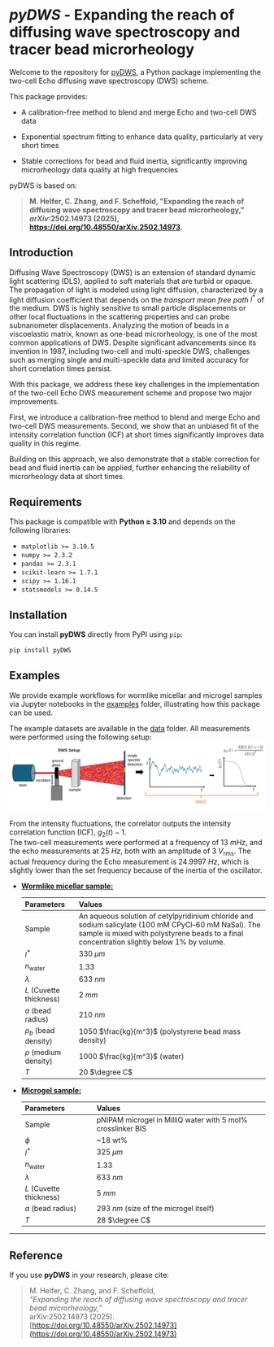 # *pyDWS* - Expanding the reach of diffusing wave spectroscopy and tracer bead microrheology

Welcome to the repository for [pyDWS](path), a Python package implementing the two-cell Echo diffusing wave spectroscopy (DWS) scheme.

This package provides:

- A calibration-free method to blend and merge Echo and two-cell DWS data

- Exponential spectrum fitting to enhance data quality, particularly at very short times

- Stable corrections for bead and fluid inertia, significantly improving microrheology data quality at high frequencies

pyDWS is based on:

> **M. Helfer, C. Zhang, and F. Scheffold, "Expanding the reach of diffusing wave spectroscopy and tracer bead microrheology," *arXiv*:2502.14973 (2025), https://doi.org/10.48550/arXiv.2502.14973.**

## Introduction

Diffusing Wave Spectroscopy (DWS) is an extension of standard dynamic light scattering (DLS), applied to soft materials that are turbid or opaque. The propagation of light is modeled using light diffusion, characterized by a light diffusion coefficient that depends on the *transport mean free path* $l^*$ of the medium. DWS is highly sensitive to small particle displacements or other local fluctuations in the scattering properties and can
probe subnanometer displacements. Analyzing the motion of beads in a viscoelastic matrix, known as one-bead microrheology, is one of the most common applications of DWS. Despite significant advancements since its invention in 1987, including two-cell and multi-speckle DWS, challenges such as merging single and multi-speckle data and limited accuracy for short correlation times persist.

With this package, we address these key challenges in the implementation of the two-cell Echo DWS measurement scheme and propose two major improvements.

First, we introduce a calibration-free method to blend and merge Echo and two-cell DWS measurements.
Second, we show that an unbiased fit of the intensity correlation function (ICF) at short times significantly improves data quality in this regime.

Building on this approach, we also demonstrate that a stable correction for bead and fluid inertia can be applied, further enhancing the reliability of microrheology data at short times.

## Requirements

This package is compatible with **Python ≥ 3.10** and depends on the following libraries:

- `matplotlib >= 3.10.5`  
- `numpy >= 2.3.2`  
- `pandas >= 2.3.1`  
- `scikit-learn >= 1.7.1`  
- `scipy >= 1.16.1`  
- `statsmodels >= 0.14.5` 

## Installation

You can install **pyDWS** directly from PyPI using `pip`:  

```bash
pip install pyDWS
```

## Examples

We provide example workflows for wormlike micellar and microgel samples via Jupyter notebooks in the [examples](path) folder, illustrating how this package can be used.

The example datasets are available in the [data](path) folder. All measurements were performed using the following setup:  
![DWS Setup](images/DWS-SetUp.svg)

From the intensity fluctuations, the correlator outputs the intensity correlation function (ICF), $g_2(t) - 1$.  
The two-cell measurements were performed at a frequency of 13 $mHz$, and the echo measurements at 25 $Hz$, both with an amplitude of 3 $V_{\text{rms}}$. The actual frequency during the Echo measurement is 24.9997 $Hz$, which is slightly lower than the set frequency because of the inertia of the oscillator.

- [**Wormlike micellar sample:**](path)
  
    | Parameters | Values |
    | ----------- | ----------- |
    | Sample | An aqueous solution of cetylpyridinium chloride and sodium salicylate (100 mM CPyCl–60 mM NaSal). The sample is mixed with polystyrene beads to a final concentration slightly below 1% by volume. |
    | $l^*$ | 330 $\mu m$ |
    | $n_{\text{water}}$ | 1.33 |
    | $\lambda$ | 633 $nm$ |
    | $L$ (Cuvette thickness) | 2 $mm$ |
    | $a$ (bead radius) | 210 $nm$ |
    | $\rho_b$ (bead density) | 1050 $\frac{kg}{m^3}$ (polystyrene bead mass density)|
    | $\rho$ (medium density) | 1000 $\frac{kg}{m^3}$ (water)|
    | $T$  | 20 $\degree C$|

- [**Microgel sample:**](path)
  
    | Parameters | Values |
    | ----------- | ----------- |
    | Sample | pNIPAM microgel in MilliQ water with 5 mol% crosslinker BIS|
    | $\phi$ | ~18 wt% |
    | $l^*$ | 325 $\mu m$ |
    | $n_{\text{water}}$ | 1.33 |
    | $\lambda$ | 633 $nm$ |
    | $L$ (Cuvette thickness) | 5 $mm$ |
    | $a$ (bead radius) | 293 $nm$ (size of the microgel itself)|
    | $T$  | 28 $\degree C$|

---

## Reference

If you use **pyDWS** in your research, please cite:

> M. Helfer, C. Zhang, and F. Scheffold,  
> *"Expanding the reach of diffusing wave spectroscopy and tracer bead microrheology,"*  
> arXiv:2502.14973 (2025).  
> [https://doi.org/10.48550/arXiv.2502.14973](https://doi.org/10.48550/arXiv.2502.14973)